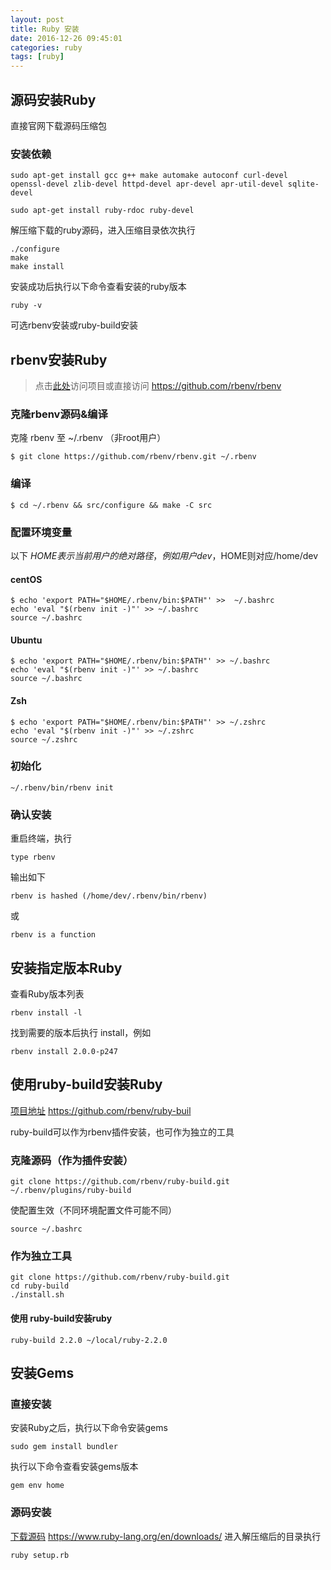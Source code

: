 ```yaml
---
layout: post
title: Ruby 安装
date: 2016-12-26 09:45:01
categories: ruby
tags: [ruby]
---
```


## 源码安装Ruby
直接官网下载源码压缩包
### 安装依赖
```
sudo apt-get install gcc g++ make automake autoconf curl-devel openssl-devel zlib-devel httpd-devel apr-devel apr-util-devel sqlite-devel

sudo apt-get install ruby-rdoc ruby-devel
```
解压缩下载的ruby源码，进入压缩目录依次执行
```
./configure
make
make install
```
安装成功后执行以下命令查看安装的ruby版本
```
ruby -v
```



可选rbenv安装或ruby-build安装
## rbenv安装Ruby
 >点击[此处](https://github.com/rbenv/rbenv)访问项目或直接访问 https://github.com/rbenv/rbenv

### 克隆rbenv源码&编译

克隆 rbenv 至 ~/.rbenv （非root用户）
```
$ git clone https://github.com/rbenv/rbenv.git ~/.rbenv
```

### 编译
```
$ cd ~/.rbenv && src/configure && make -C src
```
### 配置环境变量
以下 $HOME 表示当前用户的绝对路径，例如用户dev，$HOME则对应/home/dev
#### centOS

```
$ echo 'export PATH="$HOME/.rbenv/bin:$PATH"' >>  ~/.bashrc
echo 'eval "$(rbenv init -)"' >> ~/.bashrc
source ~/.bashrc
```
#### Ubuntu
```
$ echo 'export PATH="$HOME/.rbenv/bin:$PATH"' >> ~/.bashrc
echo 'eval "$(rbenv init -)"' >> ~/.bashrc
source ~/.bashrc
```
#### Zsh
```
$ echo 'export PATH="$HOME/.rbenv/bin:$PATH"' >> ~/.zshrc
echo 'eval "$(rbenv init -)"' >> ~/.zshrc
source ~/.zshrc
```
### 初始化
```
~/.rbenv/bin/rbenv init
```
### 确认安装
重启终端，执行
```
type rbenv
```
输出如下
```
rbenv is hashed (/home/dev/.rbenv/bin/rbenv)
```
或
```
rbenv is a function
```
## 安装指定版本Ruby
查看Ruby版本列表
```
rbenv install -l
```
找到需要的版本后执行 install，例如
```
rbenv install 2.0.0-p247
```

## 使用ruby-build安装Ruby
[项目地址](https://github.com/rbenv/ruby-build) https://github.com/rbenv/ruby-buil

 ruby-build可以作为rbenv插件安装，也可作为独立的工具

### 克隆源码（作为插件安装）
```
git clone https://github.com/rbenv/ruby-build.git ~/.rbenv/plugins/ruby-build
```
使配置生效（不同环境配置文件可能不同）
```
source ~/.bashrc
```
### 作为独立工具
```
git clone https://github.com/rbenv/ruby-build.git
cd ruby-build
./install.sh
```
#### 使用 ruby-build安装ruby
```
ruby-build 2.2.0 ~/local/ruby-2.2.0
```

## 安装Gems
### 直接安装
安装Ruby之后，执行以下命令安装gems
```
sudo gem install bundler
```
执行以下命令查看安装gems版本
```
gem env home
```
### 源码安装
[下载源码](https://www.ruby-lang.org/en/downloads/) https://www.ruby-lang.org/en/downloads/
进入解压缩后的目录执行
```
ruby setup.rb
```
